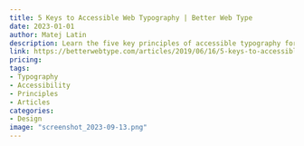 ```yaml
---
title: 5 Keys to Accessible Web Typography | Better Web Type
date: 2023-01-01
author: Matej Latin
description: Learn the five key principles of accessible typography for the web, including font size, spacing, contrast, hierarchy, and legibility, to ensure that your web content is accessible to all users, including those with disabilities. 
link: https://betterwebtype.com/articles/2019/06/16/5-keys-to-accessible-web-typography/
pricing: 
tags: 
- Typography
- Accessibility
- Principles
- Articles
categories: 
- Design 
image: "screenshot_2023-09-13.png"
---
```

